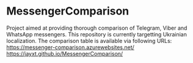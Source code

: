 # MessengerComparison
Project aimed at providing thorough comparison of Telegram, Viber and WhatsApp messengers.
This repository is currently targetting Ukrainian localization.
The comparison table is available via following URLs:
https://messenger-comparison.azurewebsites.net/
https://jayxt.github.io/MessengerComparison/
